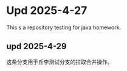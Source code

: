 # Upd 2025-4-27
This s a repository testing for java homework.

## upd 2025-4-29
这条分支用于丘李测试分支的拉取合并操作。
